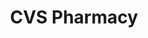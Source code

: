---
title: "CVS Pharmacy"
url: /blacksburg/cvs-pharmacy-university-city-boulevard/
shop: Drogerie
---
